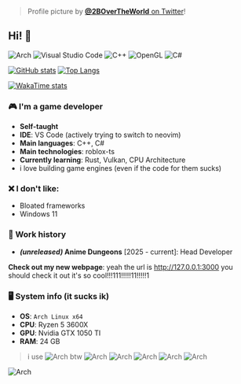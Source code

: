 > Profile picture by [**@2BOverTheWorld** on Twitter](https://x.com/2BOverTheWorld)!

## Hi! 👋
![Arch](https://img.shields.io/badge/Arch%20Linux-1793D1?logo=arch-linux&logoColor=fff&style=for-the-badge)
![Visual Studio Code](https://img.shields.io/badge/Visual%20Studio%20Code-0078d7.svg?style=for-the-badge&logo=visual-studio-code&logoColor=white)
![C++](https://img.shields.io/badge/c++-%2300599C.svg?style=for-the-badge&logo=c%2B%2B&logoColor=white)
![OpenGL](https://img.shields.io/badge/OpenGL-%23FFFFFF.svg?style=for-the-badge&logo=opengl)
![C#](https://img.shields.io/badge/c%23-%23239120.svg?style=for-the-badge&logo=csharp&logoColor=white)

[![GitHub stats](https://github-readme-stats-brown-rho-80.vercel.app/api?username=ZaddikDev&count=private&show_icons=true&theme=nightowl)](https://github.com/anuraghazra/github-readme-stats)
[![Top Langs](https://github-readme-stats-brown-rho-80.vercel.app/api/top-langs/?username=ZaddikDev&hide=smali&layout=compact&theme=nightowl)](https://github.com/anuraghazra/github-readme-stats)

[![WakaTime stats](https://github-readme-stats-brown-rho-80.vercel.app/api/wakatime?username=zaddikdev&layout=compact&theme=nightowl)](https://github.com/anuraghazra/github-readme-stats)

### 🎮 I'm a game developer
- **Self-taught**
- **IDE**: VS Code (actively trying to switch to neovim)
- **Main languages**: C++, C#
- **Main technologies**: roblox-ts
- **Currently learning**: Rust, Vulkan, CPU Architecture
- i love building game engines (even if the code for them sucks)

### ❌ I don't like:
- Bloated frameworks
- Windows 11

### 💼 Work history
- ***(unreleased)* Anime Dungeons** [2025 - current]: Head Developer


**Check out my new webpage**: yeah the url is http://127.0.0.1:3000 you should check it out it's so cool!!!111!!!!!11!!!‼️1

### 🖥️ System info (it sucks ik)
- **OS**: `Arch Linux x64`
- **CPU**: Ryzen 5 3600X
- **GPU**: Nvidia GTX 1050 TI
- **RAM**: 24 GB

> i use ![Arch](https://img.shields.io/badge/Arch%20Linux-1793D1?logo=arch-linux&logoColor=fff&style=for-the-badge) btw
![Arch](https://img.shields.io/badge/Arch%20Linux-1793D1?logo=arch-linux&logoColor=fff&style=for-the-badge)
![Arch](https://img.shields.io/badge/Arch%20Linux-1793D1?logo=arch-linux&logoColor=fff&style=for-the-badge)
![Arch](https://img.shields.io/badge/Arch%20Linux-1793D1?logo=arch-linux&logoColor=fff&style=for-the-badge)
![Arch](https://img.shields.io/badge/Arch%20Linux-1793D1?logo=arch-linux&logoColor=fff&style=for-the-badge)
![Arch](https://img.shields.io/badge/Arch%20Linux-1793D1?logo=arch-linux&logoColor=fff&style=for-the-badge)


![Arch](https://img.shields.io/badge/Arch%20Linux-1793D1?logo=arch-linux&logoColor=fff&style=for-the-badge)
